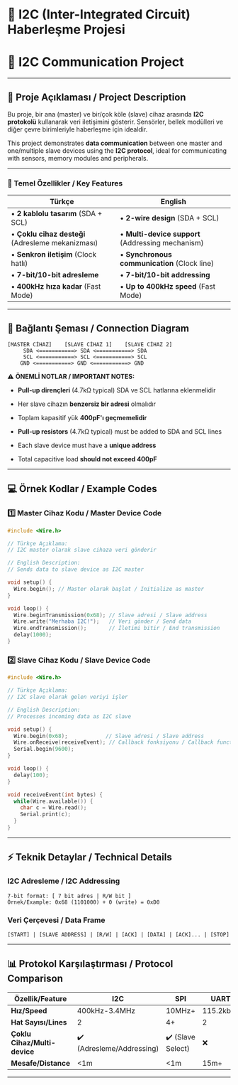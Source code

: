 
# **📌 I2C (Inter-Integrated Circuit) Haberleşme Projesi**  
# **📌 I2C Communication Project**  

---

## **📖 Proje Açıklaması / Project Description**  
Bu proje, bir ana (master) ve bir/çok köle (slave) cihaz arasında **I2C protokolü** kullanarak veri iletişimini gösterir. Sensörler, bellek modülleri ve diğer çevre birimleriyle haberleşme için idealdir.

This project demonstrates **data communication** between one master and one/multiple slave devices using the **I2C protocol**, ideal for communicating with sensors, memory modules and peripherals.

---

### **🎯 Temel Özellikler / Key Features**  

| Türkçe | English |
|--------|---------|
| • **2 kablolu tasarım** (SDA + SCL) | • **2-wire design** (SDA + SCL) |
| • **Çoklu cihaz desteği** (Adresleme mekanizması) | • **Multi-device support** (Addressing mechanism) |
| • **Senkron iletişim** (Clock hatlı) | • **Synchronous communication** (Clock line) |
| • **7-bit/10-bit adresleme** | • **7-bit/10-bit addressing** |
| • **400kHz hıza kadar** (Fast Mode) | • **Up to 400kHz speed** (Fast Mode) |

---

## **🔌 Bağlantı Şeması / Connection Diagram**
```
[MASTER CİHAZ]    [SLAVE CİHAZ 1]    [SLAVE CİHAZ 2]
     SDA <===========> SDA <===========> SDA
     SCL <===========> SCL <===========> SCL
    GND <===========> GND <===========> GND
```

⚠️ **ÖNEMLİ NOTLAR / IMPORTANT NOTES:**  
- **Pull-up dirençleri** (4.7kΩ typical) SDA ve SCL hatlarına eklenmelidir  
- Her slave cihazın **benzersiz bir adresi** olmalıdır  
- Toplam kapasitif yük **400pF'ı geçmemelidir**  

- **Pull-up resistors** (4.7kΩ typical) must be added to SDA and SCL lines  
- Each slave device must have a **unique address**  
- Total capacitive load **should not exceed 400pF**  

---

## **💻 Örnek Kodlar / Example Codes**

### **1️⃣ Master Cihaz Kodu / Master Device Code**
```cpp
#include <Wire.h>

// Türkçe Açıklama:
// I2C master olarak slave cihaza veri gönderir

// English Description:
// Sends data to slave device as I2C master

void setup() {
  Wire.begin(); // Master olarak başlat / Initialize as master
}

void loop() {
  Wire.beginTransmission(0x68); // Slave adresi / Slave address
  Wire.write("Merhaba I2C!");   // Veri gönder / Send data
  Wire.endTransmission();       // İletimi bitir / End transmission
  delay(1000);
}
```

### **2️⃣ Slave Cihaz Kodu / Slave Device Code**
```cpp
#include <Wire.h>

// Türkçe Açıklama:
// I2C slave olarak gelen veriyi işler

// English Description:
// Processes incoming data as I2C slave

void setup() {
  Wire.begin(0x68);            // Slave adresi / Slave address
  Wire.onReceive(receiveEvent); // Callback fonksiyonu / Callback function
  Serial.begin(9600);
}

void loop() {
  delay(100);
}

void receiveEvent(int bytes) {
  while(Wire.available()) {
    char c = Wire.read();
    Serial.print(c);
  }
}
```

---

## **⚡ Teknik Detaylar / Technical Details**

### **I2C Adresleme / I2C Addressing**
```
7-bit format: [ 7 bit adres | R/W bit ]
Örnek/Example: 0x68 (1101000) + 0 (write) = 0xD0
```

### **Veri Çerçevesi / Data Frame**
```
[START] | [SLAVE ADDRESS] | [R/W] | [ACK] | [DATA] | [ACK]... | [STOP]
```

---

## **📊 Protokol Karşılaştırması / Protocol Comparison**

| Özellik/Feature | I2C | SPI | UART |
|----------------|-----|-----|------|
| **Hız/Speed** | 400kHz-3.4MHz | 10MHz+ | 115.2kbps |
| **Hat Sayısı/Lines** | 2 | 4+ | 2 |
| **Çoklu Cihaz/Multi-device** | ✔️ (Adresleme/Addressing) | ✔️ (Slave Select) | ❌ |
| **Mesafe/Distance** | <1m | <1m | 15m+ |

---
